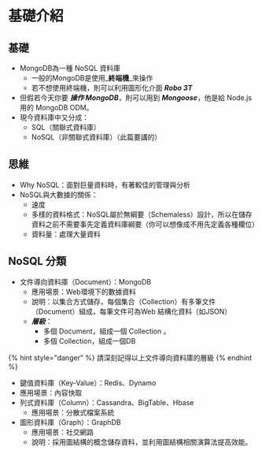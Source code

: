 # 基礎介紹

## 基礎

* MongoDB為一種 NoSQL 資料庫 
  * 一般的MongoDB是使用_**終端機**_來操作 
  * 若不想使用終端機，則可以利用圖形化介面 _**Robo 3T**_ 
* 但假若今天你要 _**操作 MongoDB**_，則可以用到 _**Mongoose**_，他是給 Node.js 用的 MongoDB ODM。 
* 現今資料庫中又分成： 
  * SQL（關聯式資料庫） 
  * NoSQL（非關聯式資料庫）（此篇要講的）

## 思維

* Why NoSQL：面對巨量資料時，有著較佳的管理與分析 
* NoSQL與大數據的關係： 
  * 速度 
  * 多樣的資料格式：NoSQL屬於無綱要（Schemaless）設計，所以在儲存資料之前不需要事先定義資料庫綱要（你可以想像成不用先定義各種欄位） 
  * 資料量：處理大量資料

## NoSQL 分類

* 文件導向資料庫（Document）：MongoDB 
  * 應用場景：Web環境下的數據資料 
  * 說明：以集合方式儲存，每個集合（Collection）有多筆文件（Document）組成，每筆文件可為Web 結構化資料（如JSON） 
  * _**層級**_： 
    * 多個 Document，組成一個 Collection 。 
    * 多個 Collection，組成一個DB

{% hint style="danger" %}
請深刻記得以上文件導向資料庫的層級
{% endhint %}

* 鍵值資料庫（Key-Value）：Redis、Dynamo 
* 應用場景：內容快取 
* 列式資料庫（Column）：Cassandra、BigTable、Hbase 
  * 應用場景：分散式檔案系統 
* 圖形資料庫（Graph）：GraphDB 
  * 應用場景：社交網路 
  * 說明：採用圖結構的概念儲存資料，並利用圖結構相關演算法提高效能。











